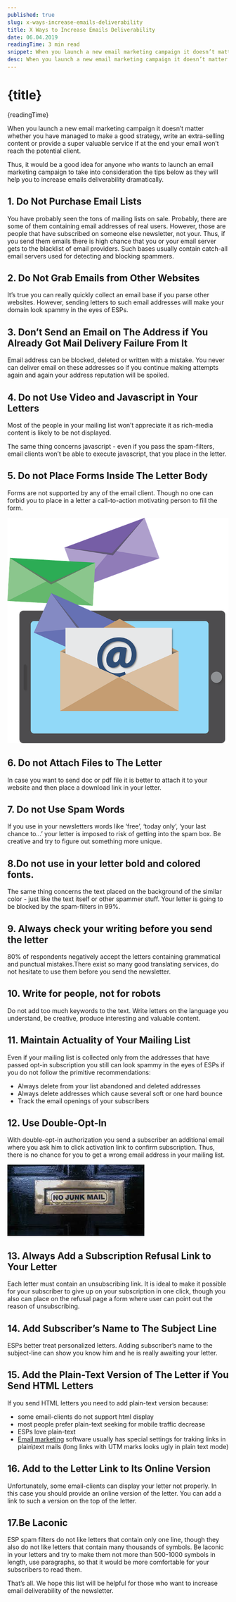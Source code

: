 ```yaml
---
published: true
slug: x-ways-increase-emails-deliverability
title: X Ways to Increase Emails Deliverability
date: 06.04.2019
readingTime: 3 min read
snippet: When you launch a new email marketing campaign it doesn’t matter whether you have managed to make a good strategy, write an extra-selling content or provide a super valuable service if at the end your email won’t reach the potential client.
desc: When you launch a new email marketing campaign it doesn’t matter whether you have managed to make a good strategy, write an extra-selling content or provide a super valuable service if at the end your email won’t reach the potential client.
---
```


# {title}

{readingTime}

When you launch a new email marketing campaign it doesn’t matter whether you have managed to make a good strategy, write an extra-selling content or provide a super valuable service if at the end your email won’t reach the potential client.

Thus, it would be a good idea for anyone who wants to launch an email marketing campaign to take into consideration the tips below as they will help you to increase emails deliverability dramatically.

## 1\. Do Not Purchase Email Lists

You have probably seen the tons of mailing lists on sale. Probably, there are some of them containing email addresses of real users. However, those are people that have subscribed on someone else newsletter, not your. Thus, if you send them emails there is high chance that you or your email server gets to the blacklist of email providers. Such bases usually contain catch-all email servers used for detecting and blocking spammers.

## 2\. Do Not Grab Emails from Other Websites

It’s true you can really quickly collect an email base if you parse other websites. However, sending letters to such email addresses will make your domain look spammy in the eyes of ESPs.

## 3\. Don’t Send an Email on The Address if You Already Got Mail Delivery Failure From It

Email address can be blocked, deleted or written with a mistake. You never can deliver email on these addresses so if you continue making attempts again and again your address reputation will be spoiled.

## 4\. Do not Use Video and Javascript in Your Letters

Most of the people in your mailing list won’t appreciate it as rich-media content is likely to be not displayed.

The same thing concerns javascript - even if you pass the spam-filters, email clients won’t be able to execute javascript, that you place in the letter.

## 5\. Do not Place Forms Inside The Letter Body

Forms are not supported by any of the email client. Though no one can forbid you to place in a letter a call-to-action motivating person to fill the form.

![Increase Emails Deliverability](./increase-emails-deliverability-img1.png?format=webp;png;avif&srcset)

## 6\. Do not Attach Files to The Letter

In case you want to send doc or pdf file it is better to attach it to your website and then place a download link in your letter.

## 7\. Do not Use Spam Words

If you use in your newsletters words like ‘free’, ‘today only’, ‘your last chance to…’ your letter is imposed to risk of getting into the spam box. Be creative and try to figure out something more unique.

## 8.Do not use in your letter bold and colored fonts.

The same thing concerns the text placed on the background of the similar color - just like the text itself or other spammer stuff. Your letter is going to be blocked by the spam-filters in 99%.

## 9\. Always check your writing before you send the letter

80% of respondents negatively accept the letters containing grammatical and punctual mistakes.There exist so many good translating services, do not hesitate to use them before you send the newsletter.

## 10\. Write for people, not for robots

Do not add too much keywords to the text. Write letters on the language you understand, be creative, produce interesting and valuable content.

## 11\. Maintain Actuality of Your Mailing List

Even if your mailing list is collected only from the addresses that have passed opt-in subscription you still can look spammy in the eyes of ESPs if you do not follow the primitive recommendations:

- Always delete from your list abandoned and deleted addresses
- Always delete addresses which cause several soft or one hard bounce
- Track the email openings of your subscribers

## 12\. Use Double-Opt-In

With double-opt-in authorization you send a subscriber an additional email where you ask him to click activation link to confirm subscription. Thus, there is no chance for you to get a wrong email address in your mailing list.

![Increase Emails Deliverability](./increase-emails-deliverability-img2.jpg?format=webp;jpg;avif&srcset)

## 13\. Always Add a Subscription Refusal Link to Your Letter

Each letter must contain an unsubscribing link. It is ideal to make it possible for your subscriber to give up on your subscription in one click, though you also can place on the refusal page a form where user can point out the reason of unsubscribing.

## 14\. Add Subscriber’s Name to The Subject Line

ESPs better treat personalized letters. Adding subscriber’s name to the subject-line can show you know him and he is really awaiting your letter.

## 15\. Add the Plain-Text Version of The Letter if You Send HTML Letters

If you send HTML letters you need to add plain-text version because:

- some email-clients do not support html display
- most people prefer plain-text seeking for mobile traffic decrease
- ESPs love plain-text
- [Email marketing](https://mailcheck.co/l/mailchimp-alternatives/ 'email marketing services') software usually has special settings for traking links in plain\\text mails (long links with UTM marks looks ugly in plain text mode)

## 16\. Add to the Letter Link to Its Online Version

Unfortunately, some email-clients can display your letter not properly. In this case you should provide an online version of the letter. You can add a link to such a version on the top of the letter.

## 17.Be Laconic

ESP spam filters do not like letters that contain only one line, though they also do not like letters that contain many thousands of symbols. Be laconic in your letters and try to make them not more than 500-1000 symbols in length, use paragraphs, so that it would be more comfortable for your subscribers to read them.

That’s all. We hope this list will be helpful for those who want to increase email deliverability of the newsletter.
